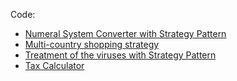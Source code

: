 


Code:
- [ Numeral System Converter with Strategy Pattern](https://github.com/MichalFab/Strategy-design-pattern/tree/master/src/main/java/NumeralSystemConverter " Numeral System Converter with Strategy Pattern")
- [Multi-country shopping strategy](https://github.com/MichalFab/Strategy-design-pattern/tree/master/src/main/java/ShoppingStrategy "Multi-country shopping strategy")
- [Treatment of the viruses with Strategy Pattern](https://github.com/MichalFab/Strategy-design-pattern/tree/master/src/main/java/VirusTreatmentStrategy "Treatment of the viruses with Strategy Pattern")
-  [Tax Calculator](https://github.com/MichalFab/Strategy-design-pattern/tree/master/src/main/java/TaxStrategy "Tax Calculator")